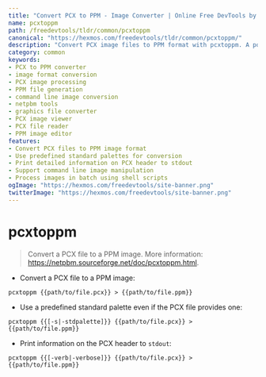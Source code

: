 ```yaml
---
title: "Convert PCX to PPM - Image Converter | Online Free DevTools by Hexmos"
name: pcxtoppm
path: /freedevtools/tldr/common/pcxtoppm
canonical: "https://hexmos.com/freedevtools/tldr/common/pcxtoppm/"
description: "Convert PCX image files to PPM format with pcxtoppm. A powerful image conversion tool for managing graphic files. Free online tool, no registration required."
category: common
keywords:
- PCX to PPM converter
- image format conversion
- PCX image processing
- PPM file generation
- command line image conversion
- netpbm tools
- graphics file converter
- PCX image viewer
- PCX file reader
- PPM image editor
features:
- Convert PCX files to PPM image format
- Use predefined standard palettes for conversion
- Print detailed information on PCX header to stdout
- Support command line image manipulation
- Process images in batch using shell scripts
ogImage: "https://hexmos.com/freedevtools/site-banner.png"
twitterImage: "https://hexmos.com/freedevtools/site-banner.png"
---
```


# pcxtoppm

> Convert a PCX file to a PPM image.
> More information: <https://netpbm.sourceforge.net/doc/pcxtoppm.html>.

- Convert a PCX file to a PPM image:

`pcxtoppm {{path/to/file.pcx}} > {{path/to/file.ppm}}`

- Use a predefined standard palette even if the PCX file provides one:

`pcxtoppm {{[-s|-stdpalette]}} {{path/to/file.pcx}} > {{path/to/file.ppm}}`

- Print information on the PCX header to `stdout`:

`pcxtoppm {{[-verb|-verbose]}} {{path/to/file.pcx}} > {{path/to/file.ppm}}`
